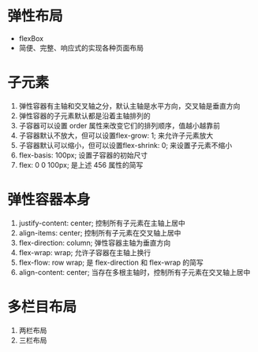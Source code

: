 # 弹性布局
- flexBox
- 简便、完整、响应式的实现各种页面布局


# 子元素
1. 弹性容器有主轴和交叉轴之分，默认主轴是水平方向，交叉轴是垂直方向
2. 弹性容器的子元素默认都是沿着主轴排列的
3. 子容器可以设置 order 属性来改变它们的排列顺序，值越小越靠前
4. 子容器默认不放大，但可以设置flex-grow: 1; 来允许子元素放大
5. 子容器默认可以缩小，但可以设置flex-shrink: 0; 来设置子元素不缩小
6. flex-basis: 100px; 设置子容器的初始尺寸
7. flex: 0 0 100px; 是上述 456 属性的简写


# 弹性容器本身
1. justify-content: center;  控制所有子元素在主轴上居中
2. align-items: center;  控制所有子元素在交叉轴上居中
3. flex-direction: column;  弹性容器主轴为垂直方向
4. flex-wrap: wrap; 允许子容器在主轴上换行
5. flex-flow: row wrap; 是 flex-direction 和 flex-wrap 的简写
6. align-content: center;  当存在多根主轴时，控制所有子元素在交叉轴上居中


# 多栏目布局
1. 两栏布局
2. 三栏布局